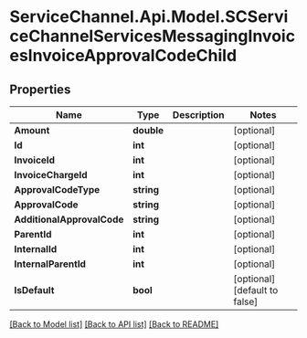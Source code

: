 # ServiceChannel.Api.Model.SCServiceChannelServicesMessagingInvoicesInvoiceApprovalCodeChild

## Properties

Name | Type | Description | Notes
------------ | ------------- | ------------- | -------------
**Amount** | **double** |  | [optional] 
**Id** | **int** |  | [optional] 
**InvoiceId** | **int** |  | [optional] 
**InvoiceChargeId** | **int** |  | [optional] 
**ApprovalCodeType** | **string** |  | [optional] 
**ApprovalCode** | **string** |  | [optional] 
**AdditionalApprovalCode** | **string** |  | [optional] 
**ParentId** | **int** |  | [optional] 
**InternalId** | **int** |  | [optional] 
**InternalParentId** | **int** |  | [optional] 
**IsDefault** | **bool** |  | [optional] [default to false]

[[Back to Model list]](../README.md#documentation-for-models) [[Back to API list]](../README.md#documentation-for-api-endpoints) [[Back to README]](../README.md)

